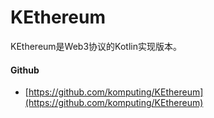 # KEthereum

KEthereum是Web3协议的Kotlin实现版本。



#### Github

* [https://github.com/komputing/KEthereum](https://github.com/komputing/KEthereum)

